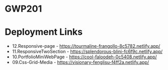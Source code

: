 # GWP201 

# Deployment Links

* 12.Responsive-page - https://tourmaline-frangollo-8c5782.netlify.app/
* 11.ResponsiveTwoSection - https://splendorous-blini-fc6f9c.netlify.app/
* 10.PortfolioMiniWebPage - https://cool-faloodeh-0c5408.netlify.app/
* 09.Css-Grid-Media - https://visionary-fenglisu-f4ff2a.netlify.app/
